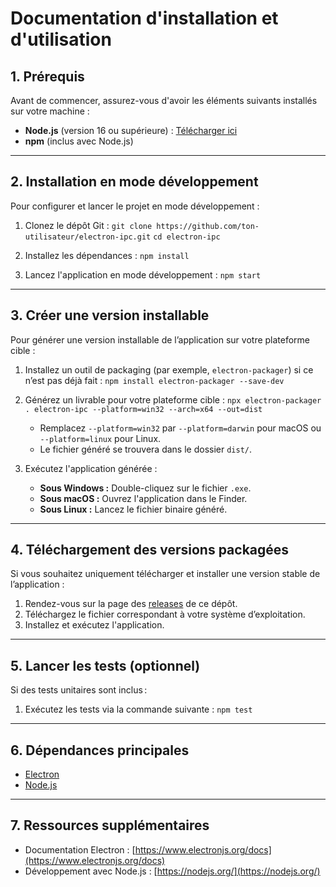 # Documentation d'installation et d'utilisation

## 1. Prérequis
Avant de commencer, assurez-vous d'avoir les éléments suivants installés sur votre machine :
- **Node.js** (version 16 ou supérieure) : [Télécharger ici](https://nodejs.org/)
- **npm** (inclus avec Node.js)

---

## 2. Installation en mode développement
Pour configurer et lancer le projet en mode développement :

1. Clonez le dépôt Git :
   `git clone https://github.com/ton-utilisateur/electron-ipc.git`
   `cd electron-ipc`

2. Installez les dépendances :
   `npm install`

3. Lancez l'application en mode développement :
   `npm start`

---

## 3. Créer une version installable
Pour générer une version installable de l’application sur votre plateforme cible :

1. Installez un outil de packaging (par exemple, `electron-packager`) si ce n’est pas déjà fait :
   `npm install electron-packager --save-dev`

2. Générez un livrable pour votre plateforme cible :
   `npx electron-packager . electron-ipc --platform=win32 --arch=x64 --out=dist`

   - Remplacez `--platform=win32` par `--platform=darwin` pour macOS ou `--platform=linux` pour Linux.
   - Le fichier généré se trouvera dans le dossier `dist/`.

3. Exécutez l'application générée :
   - **Sous Windows :** Double-cliquez sur le fichier `.exe`.
   - **Sous macOS :** Ouvrez l'application dans le Finder.
   - **Sous Linux :** Lancez le fichier binaire généré.

---

## 4. Téléchargement des versions packagées
Si vous souhaitez uniquement télécharger et installer une version stable de l’application :

1. Rendez-vous sur la page des [releases](https://github.com/ton-utilisateur/electron-ipc/releases) de ce dépôt.
2. Téléchargez le fichier correspondant à votre système d’exploitation.
3. Installez et exécutez l'application.

---

## 5. Lancer les tests (optionnel)
Si des tests unitaires sont inclus :

1. Exécutez les tests via la commande suivante :
   `npm test`

---

## 6. Dépendances principales
- [Electron](https://www.electronjs.org/)
- [Node.js](https://nodejs.org/)

---

## 7. Ressources supplémentaires
- Documentation Electron : [https://www.electronjs.org/docs](https://www.electronjs.org/docs)
- Développement avec Node.js : [https://nodejs.org/](https://nodejs.org/)
